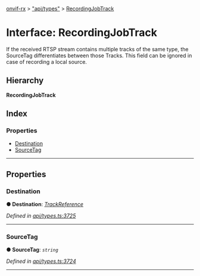 [onvif-rx](../README.md) > ["api/types"](../modules/_api_types_.md) > [RecordingJobTrack](../interfaces/_api_types_.recordingjobtrack.md)

# Interface: RecordingJobTrack

If the received RTSP stream contains multiple tracks of the same type, the SourceTag differentiates between those Tracks. This field can be ignored in case of recording a local source.

## Hierarchy

**RecordingJobTrack**

## Index

### Properties

* [Destination](_api_types_.recordingjobtrack.md#destination)
* [SourceTag](_api_types_.recordingjobtrack.md#sourcetag)

---

## Properties

<a id="destination"></a>

###  Destination

**● Destination**: *[TrackReference](../modules/_api_types_.md#trackreference)*

*Defined in [api/types.ts:3725](https://github.com/patrickmichalina/onvif-rx/blob/3ab1739/src/api/types.ts#L3725)*

___
<a id="sourcetag"></a>

###  SourceTag

**● SourceTag**: *`string`*

*Defined in [api/types.ts:3724](https://github.com/patrickmichalina/onvif-rx/blob/3ab1739/src/api/types.ts#L3724)*

___

